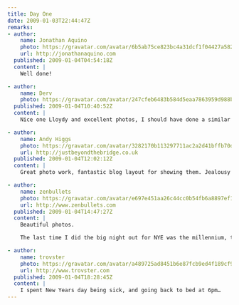 ```yaml
---
title: Day One
date: 2009-01-03T22:44:47Z
remarks:
- author:
    name: Jonathan Aquino
    photo: https://gravatar.com/avatar/6b5ab75ce823bc4a31dcf1f04427a582
    url: http://jonathanaquino.com
  published: 2009-01-04T04:54:18Z
  content: |
    Well done!

- author:
    name: Derv
    photo: https://gravatar.com/avatar/247cfeb6483b584d5eaa7863959d988b
  published: 2009-01-04T10:40:52Z
  content: |
    Nice one Lloydy and excellent photos, I should have done a similar thing really. On New Years Eve I fell asleep at 11:30 so i missed out on the whole midnight celebration lol.

- author:
    name: Andy Higgs
    photo: https://gravatar.com/avatar/3282170b113297711ac2a2d41bffb70d
    url: http://justbeyondthebridge.co.uk
  published: 2009-01-04T12:02:12Z
  content: |
    Great photo work, fantastic blog layout for showing them. Jealousy is still rife in 2009.

- author:
    name: zenbullets
    photo: https://gravatar.com/avatar/e697e451aa26c44cc0b54fb6a8897ef1
    url: http://www.zenbullets.com
  published: 2009-01-04T14:47:27Z
  content: |
    Beautiful photos.

    The last time I did the big night out for NYE was the millennium, the new year has seemed of relatively little consequence since then. It was also the night I met my wife.

- author:
    name: trovster
    photo: https://gravatar.com/avatar/a489725ad8451b6e87fcb9ed4f189cf9
    url: http://www.trovster.com
  published: 2009-01-04T18:28:45Z
  content: |
    I spent New Years day being sick, and going back to bed at 6pm…
---
```

